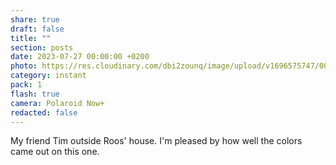 ```yaml
---
share: true
draft: false
title: ""
section: posts
date: 2023-07-27 00:00:00 +0200
photo: https://res.cloudinary.com/dbi2zounq/image/upload/v1696575747/002_mb7xqg.jpg
category: instant
pack: 1
flash: true
camera: Polaroid Now+
redacted: false
---
```


My friend Tim outside Roos' house. I'm pleased by how well the colors came out on this one.